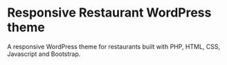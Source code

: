 # Responsive Restaurant WordPress theme
A responsive WordPress theme for restaurants built with PHP, HTML, CSS, Javascript and Bootstrap.
